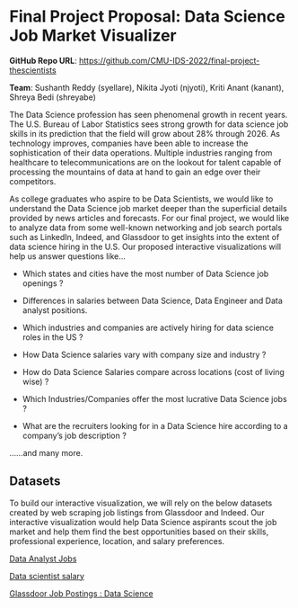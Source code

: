 # Final Project Proposal: Data Science Job Market Visualizer

**GitHub Repo URL**: https://github.com/CMU-IDS-2022/final-project-thescientists

**Team**: Sushanth Reddy (syellare), Nikita Jyoti (njyoti), Kriti Anant (kanant), Shreya Bedi (shreyabe)

The Data Science profession has seen phenomenal growth in recent years. The U.S. Bureau of Labor Statistics sees strong growth for data science job skills in its prediction that the field will grow about 28% through 2026. As technology improves, companies have been able to increase the sophistication of their data operations. Multiple industries ranging from healthcare to telecommunications are on the lookout for talent capable of processing the mountains of data at hand to gain an edge over their competitors.

As college graduates who aspire to be Data Scientists, we would like to understand the Data Science job market deeper than the superficial details provided by news articles and forecasts. For our final project, we would like to analyze data from some well-known networking and job search portals such as LinkedIn, Indeed, and Glassdoor to get insights into the extent of data science hiring in the U.S. Our proposed interactive visualizations will help us answer questions like…

* Which states and cities have the most number of Data Science job openings ?

* Differences in salaries between Data Science, Data Engineer and Data analyst positions.

* Which industries and companies are actively hiring for data science roles in the US ?

* How Data Science salaries vary with company size and industry ?

* How do Data Science Salaries compare across locations (cost of living wise) ?

* Which Industries/Companies offer the most lucrative Data Science jobs ?

* What are the recruiters looking for in a Data Science hire according to a company’s job description ?

……and many more.

## Datasets

To build our interactive visualization, we will rely on the below datasets created by web scraping job listings from Glassdoor and Indeed. Our interactive visualization would help Data Science aspirants scout the job market and help them find the best opportunities based on their skills, professional experience, location, and salary preferences.

[Data Analyst Jobs](https://www.kaggle.com/datasets/andrewmvd/data-analyst-jobs)

[Data scientist salary](https://www.kaggle.com/datasets/nikhilbhathi/data-scientist-salary-us-glassdoor)

[Glassdoor Job Postings : Data Science](https://www.kaggle.com/atharvap329/glassdoor-data-science-job-data)
